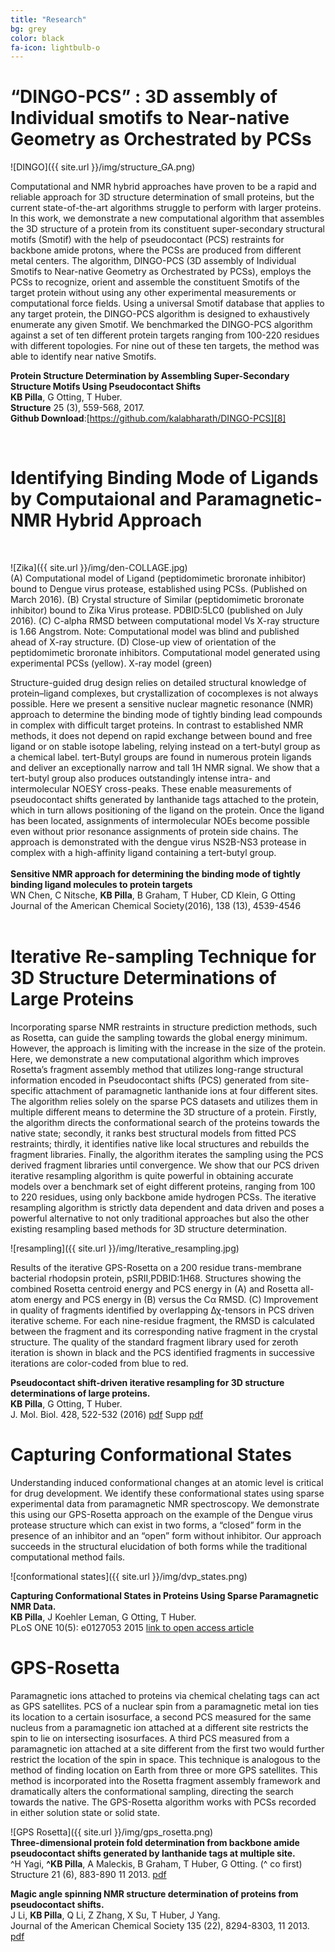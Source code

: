 ```yaml
---
title: "Research"
bg: grey
color: black
fa-icon: lightbulb-o
---
```


# “DINGO-PCS” : 3D assembly of Individual smotifs to Near-native Geometry as Orchestrated by PCSs
![DINGO]({{ site.url }}/img/structure_GA.png)

Computational and NMR hybrid approaches have proven to be a rapid and reliable approach for 3D structure determination of small proteins, but the current state-of-the-art algorithms struggle to perform with larger proteins. In this work, we demonstrate a new computational algorithm that assembles the 3D structure of a protein from its constituent super-secondary structural motifs (Smotif) with the help of pseudocontact (PCS) restraints for backbone amide protons, where the PCSs are produced from different metal centers. The algorithm, DINGO-PCS (3D assembly of Individual Smotifs to Near-native Geometry as Orchestrated by PCSs), employs the PCSs to recognize, orient and assemble the constituent Smotifs of the target protein without using any other experimental measurements or computational force fields. Using a universal Smotif database that applies to any target protein, the DINGO-PCS algorithm is designed to exhaustively enumerate any given Smotif. We benchmarked the DINGO-PCS algorithm against a set of ten different protein targets ranging from 100-220 residues with different topologies. For nine out of these ten targets, the method was able to identify near native Smotifs.<br>

**Protein Structure Determination by Assembling Super-Secondary Structure Motifs Using Pseudocontact Shifts** <br>
**KB Pilla**, G Otting, T Huber.<br>
**Structure** 25 (3), 559-568, 2017. <br> 
**Github Download**:[https://github.com/kalabharath/DINGO-PCS][8] <br>

<br>

# Identifying Binding Mode of Ligands by Computaional and Paramagnetic-NMR Hybrid Approach
<br>

![Zika]({{ site.url }}/img/den-COLLAGE.jpg)
<br>
(A) Computational model of Ligand (peptidomimetic broronate inhibitor) bound to Dengue virus protease, established using PCSs. (Published on March 2016). (B) Crystal structure of Similar (peptidomimetic broronate inhibitor) bound to Zika Virus protease. PDBID:5LC0 (published on July 2016). (C) C-alpha RMSD between computational model Vs X-ray structure is 1.66 Angstrom. Note: Computational model was blind and published ahead of X-ray structure. (D) Close-up view of orientation of the peptidomimetic broronate inhibitors. Computational model generated using experimental PCSs (yellow). X-ray model (green)
<br>

Structure-guided drug design relies on detailed structural knowledge of protein–ligand complexes, but crystallization of cocomplexes is not always possible. Here we present a sensitive nuclear magnetic resonance (NMR) approach to determine the binding mode of tightly binding lead compounds in complex with difficult target proteins. In contrast to established NMR methods, it does not depend on rapid exchange between bound and free ligand or on stable isotope labeling, relying instead on a tert-butyl group as a chemical label. tert-Butyl groups are found in numerous protein ligands and deliver an exceptionally narrow and tall 1H NMR signal. We show that a tert-butyl group also produces outstandingly intense intra- and intermolecular NOESY cross-peaks. These enable measurements of pseudocontact shifts generated by lanthanide tags attached to the protein, which in turn allows positioning of the ligand on the protein. Once the ligand has been located, assignments of intermolecular NOEs become possible even without prior resonance assignments of protein side chains. The approach is demonstrated with the dengue virus NS2B-NS3 protease in complex with a high-affinity ligand containing a tert-butyl group.<br>
<br>
**Sensitive NMR approach for determining the binding mode of tightly binding ligand molecules to protein targets**<br>
WN Chen, C Nitsche, **KB Pilla**, B Graham, T Huber, CD Klein, G Otting<br>
Journal of the American Chemical Society(2016), 138 (13), 4539-4546<br>
<br>

# Iterative Re-sampling Technique for 3D Structure Determinations of Large Proteins

Incorporating sparse NMR restraints in structure prediction methods, such as Rosetta, can guide the sampling towards the global energy minimum. However, the approach is limiting with the increase in the size of the protein. 
Here, we demonstrate a new computational algorithm which improves Rosetta’s fragment assembly method that utilizes long-range structural information encoded in Pseudocontact shifts (PCS) generated from site-specific attachment of paramagnetic lanthanide ions at four different sites.
The algorithm relies solely on the sparse PCS datasets and utilizes them in multiple different means to determine the 3D structure of a protein. 
Firstly, the algorithm directs the conformational search of the proteins towards the native state; secondly, it ranks best structural models from fitted PCS restraints; 
thirdly, it identifies native like local structures and rebuilds the fragment libraries. Finally, the algorithm iterates the sampling using the PCS derived fragment libraries until convergence. 
We show that our PCS driven iterative resampling algorithm is quite powerful in obtaining accurate models over a benchmark set of eight different proteins, ranging from 100 to 220 residues, using only backbone amide hydrogen PCSs. The iterative resampling algorithm is strictly data dependent and data driven 
and poses a powerful alternative to not only traditional approaches but also the other existing resampling based methods for 3D structure determination.



![resampling]({{ site.url }}/img/Iterative_resampling.jpg)
 
 
Results of the iterative GPS-Rosetta on a 200 residue trans-membrane bacterial rhodopsin protein, pSRII,PDBID:1H68. Structures showing the combined Rosetta centroid energy and PCS energy in (A) and Rosetta all-atom energy and PCS energy in (B) 
versus the Cα RMSD. (C) Improvement in quality of fragments identified by overlapping Δχ-tensors in PCS driven iterative scheme. For each nine-residue fragment, the RMSD is calculated between the fragment and its corresponding native fragment in the crystal structure.
The quality of the standard fragment library used for zeroth iteration is shown in black and the PCS identified fragments in successive iterations are color-coded from blue to red.


**Pseudocontact shift-driven iterative resampling for 3D structure determinations of large proteins.**<br>
**KB Pilla**, G Otting, T Huber.<br>
J. Mol. Biol. 428, 522-532 (2016) <i class="fa fa-file-pdf-o"></i> [pdf][6] Supp <i class="fa fa-file-pdf-o"></i> [pdf][7]

# Capturing Conformational States

Understanding induced conformational changes at an atomic level is critical for drug development. We identify these conformational states using sparse experimental data from paramagnetic NMR spectroscopy.
We demonstrate this using our GPS-Rosetta approach on the example of the Dengue virus protease structure which can exist in two forms, a “closed” form in the presence of an inhibitor and an “open” form without inhibitor. 
Our approach succeeds in the structural elucidation of both forms while the traditional computational method fails. 

![conformational states]({{ site.url }}/img/dvp_states.png) 

**Capturing Conformational States in Proteins Using Sparse Paramagnetic NMR Data.**<br>
**KB Pilla**, J Koehler Leman, G Otting, T Huber. <br>
PLoS ONE 10(5): e0127053 2015  [link to open access article][5] 


# GPS-Rosetta

Paramagnetic ions attached to proteins via chemical chelating tags can act as GPS satellites. PCS of a nuclear spin from a paramagnetic metal ion ties its location to a certain isosurface,
a second PCS measured for the same nucleus from a paramagnetic ion attached at a different site restricts the spin to lie on 
intersecting isosurfaces. A third PCS measured from a paramagnetic ion attached at a site different from the first two would 
further restrict the location of the spin in space. This technique is analogous to the method of finding location 
on Earth from three or more GPS satellites. This method is incorporated into the Rosetta fragment assembly framework and dramatically alters the conformational sampling, 
directing the search towards the native. The GPS-Rosetta algorithm works with PCSs recorded in either solution state or solid state.

![GPS Rosetta]({{ site.url }}/img/gps_rosetta.png) <br>
**Three-dimensional protein fold determination from backbone amide pseudocontact shifts generated by lanthanide tags at multiple site.**<br>
^H Yagi, **^KB Pilla**, A Maleckis, B Graham, T Huber, G Otting. (^ co first)<br>
Structure 21 (6), 883-890 11 2013. <i class="fa fa-file-pdf-o"></i> [pdf][4]

**Magic angle spinning NMR structure determination of proteins from pseudocontact shifts.**<br>
J Li, **KB Pilla**, Q Li, Z Zhang, X Su, T Huber, J Yang.<br>
Journal of the American Chemical Society 135 (22), 8294-8303, 11 2013. <i class="fa fa-file-pdf-o"></i> [pdf][3]



[8]: https://github.com/kalabharath/DINGO-PCS
[7]: http://comp-bio.anu.edu.au/huber/papers/Kala_JMB2016_supp.pdf
[6]: http://comp-bio.anu.edu.au/huber/papers/Kala_JMB2016.pdf
[5]: http://journals.plos.org/plosone/article?id=10.1371/journal.pone.0127053 "link"
[4]: http://comp-bio.anu.edu.au/huber/papers/hiromasa_structure2013.pdf "pdf"
[3]: http://comp-bio.anu.edu.au/huber/papers/kala_jacs2013.pdf